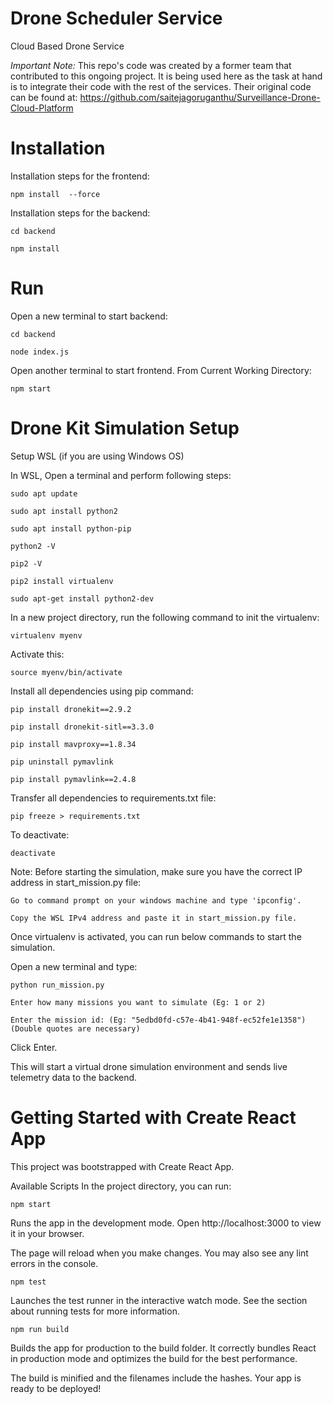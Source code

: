 # Drone Scheduler Service
Cloud Based Drone Service

*Important Note:*
This repo's code was created by a former team that contributed to this ongoing project.
It is being used here as the task at hand is to integrate their code with the rest of the services.
Their original code can be found at: https://github.com/saitejagoruganthu/Surveillance-Drone-Cloud-Platform


# Installation

Installation steps for the frontend:

	npm install  --force 

Installation steps for the backend:

	cd backend  

	npm install


# Run
Open a new terminal to start backend:

	cd backend  

	node index.js  


Open another terminal to start frontend. From Current Working Directory:

	npm start  

# Drone Kit Simulation Setup

Setup WSL (if you are using Windows OS)

In WSL, Open a terminal and perform following steps:

	sudo apt update
	
	sudo apt install python2
	
	sudo apt install python-pip
	
	python2 -V
	
	pip2 -V
	
	pip2 install virtualenv
	
	sudo apt-get install python2-dev

In a new project directory, run the following command to init the virtualenv:

	virtualenv myenv

Activate this:

	source myenv/bin/activate

Install all dependencies using pip command:

	pip install dronekit==2.9.2
	
	pip install dronekit-sitl==3.3.0
	
	pip install mavproxy==1.8.34
	
	pip uninstall pymavlink
	
	pip install pymavlink==2.4.8
	

Transfer all dependencies to requirements.txt file:

	pip freeze > requirements.txt

To deactivate:

	deactivate

Note: Before starting the simulation, make sure you have the correct IP address in start_mission.py file:

	Go to command prompt on your windows machine and type 'ipconfig'.
	
	Copy the WSL IPv4 address and paste it in start_mission.py file.

Once virtualenv is activated, you can run below commands to start the simulation.

Open a new terminal and type:

	python run_mission.py
	
	Enter how many missions you want to simulate (Eg: 1 or 2)
	
	Enter the mission id: (Eg: "5edbd0fd-c57e-4b41-948f-ec52fe1e1358") (Double quotes are necessary)
	
Click Enter.
	
This will start a virtual drone simulation environment and sends live telemetry data to the backend.

# Getting Started with Create React App
This project was bootstrapped with Create React App.

Available Scripts
In the project directory, you can run:

	npm start
Runs the app in the development mode.
Open http://localhost:3000 to view it in your browser.

The page will reload when you make changes.
You may also see any lint errors in the console.

	npm test
Launches the test runner in the interactive watch mode.
See the section about running tests for more information.

	npm run build
Builds the app for production to the build folder.
It correctly bundles React in production mode and optimizes the build for the best performance.

The build is minified and the filenames include the hashes.
Your app is ready to be deployed!